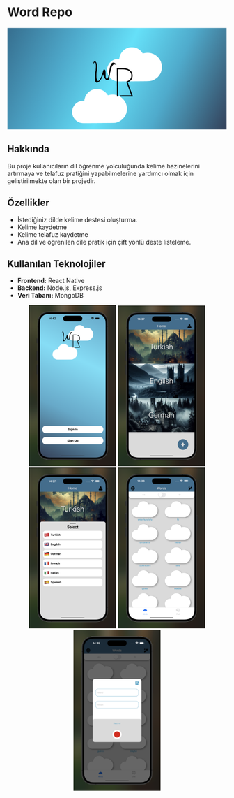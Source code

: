 # Word Repo

![image](./src/assets/image/header.png)

## Hakkında
Bu proje  kullanıcıların dil öğrenme yolculuğunda  kelime hazinelerini artırmaya ve telafuz  pratiğini yapabilmelerine yardımcı olmak için geliştirilmekte olan bir projedir.

## Özellikler
- İstediğiniz dilde kelime destesi oluşturma.
- Kelime kaydetme
- Kelime telafuz kaydetme
- Ana dil ve öğrenilen dile pratik için çift yönlü deste listeleme.

## Kullanılan Teknolojiler
- **Frontend:** React Native
- **Backend:** Node.js, Express.js
- **Veri Tabanı:** MongoDB

<p align="center">
  <img src="./src/assets/image/sign.png" alt="Resim 1" width="200" />
  <img src="./src/assets/image/my_languages.png" alt="Resim 2" width="200" />
  <img src="./src/assets/image/add_language.png" alt="Resim 2" width="200" />
  <img src="./src/assets/image/words.png" alt="Resim 2" width="200" />
  <img src="./src/assets/image/add_word.png" alt="Resim 2" width="200" />
</p>

